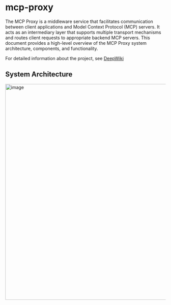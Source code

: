 # mcp-proxy



The MCP Proxy is a middleware service that facilitates communication between client applications and Model Context Protocol (MCP) servers. It acts as an intermediary layer that supports multiple transport mechanisms and routes client requests to appropriate backend MCP servers. This document provides a high-level overview of the MCP Proxy system architecture, components, and functionality.

For detailed information about the project, see [DeepWiki](https://deepwiki.com/mymcp/mcp-proxy)

## System Architecture

<img width="678" alt="image" src="https://github.com/user-attachments/assets/04e5ad6c-5520-41a8-aec3-67810a4cbaa4" />

